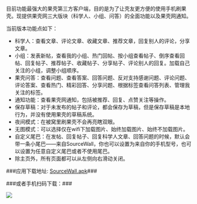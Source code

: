 目前功能最强大的果壳第三方客户端，目的是为了让壳友更方便的使用手机刷果壳。现提供果壳网三大版块（科学人、小组、问答）的全面功能以及果壳网通知。

当前版本功能点如下：

- 科学人：查看文章、评论文章、收藏文章、推荐文章，回复别人的评论，分享文章。
- 小组：发表新帖，查看我的小组、热门回帖、按小组查看帖子、倒序查看回帖、回复帖子、推荐帖子、收藏帖子、分享帖子、评论别人的回复。加载自己关注的小组，调整小组顺序。
- 果壳问答：查看问题、查看答案、回答问题、反对支持感谢问题、评论问题、评论答案、查看热门、精彩回答、分享问题、根据标签查看问答列表、管理我关注的标签。
- 通知功能：查看果壳网通知，包括被推荐、回复、点赞关注等操作。
- 保存草稿：对于未发布的帖子和评论，都会保存为草稿，但是保存草稿是本地行为，并没有使用果壳的草稿系统。
- 夜间模式：在被窝里刷果壳不会再亮瞎双眼。
- 无图模式：可以选择仅在wifi下加载图片、始终加载图片、始终不加载图片。
- 自定义尾巴：在发帖、回复帖子、回复科学人文章、回答问题的时候，默认会带一条小尾巴——来自SourceWall，你也可以设置为来自你的手机型号，也可以设置为任意自定义尾巴或者不使用尾巴。
- 除主页外，所有页面都可以从左侧向右滑动关闭。


###应用下载地址: [SourceWall.apk](https://github.com/NashLegend/SourceWall/releases/download/1.5.1/guokedekr.apk)###

###或者手机扫码下载：###

![](http://i.imgur.com/YA01Hy1.png)

